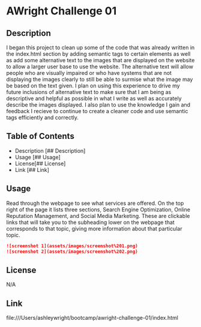 # AWright Challenge 01

## Description

I began this project to clean up some of the code that was already written in the index.html section by adding semantic tags to certain elements as well as add some alternative text to the images that are displayed on the website to allow a larger user base to use the website. The alternative text will allow people who are visually impaired or who have systems that are not displaying the images clearly to still be able to surmise what the image may be based on the text given. I plan on using this experience to drive my future inclusions of alternative text to make sure that I am being as descriptive and helpful as possible in what I write as well as accurately describe the images displayed. I also plan to use the knowledge I gain and feedback I recieve to continue to create a cleaner code and use semantic tags efficiently and correctly. 

## Table of Contents

- Description [## Description]
- Usage [## Usage]
- License[## License]
- Link [## Link]

## Usage

Read through the webpage to see what services are offered. On the top right of the page it lists three sections, Search Engine Optimization, Online Reputation Management, and Social Media Marketing. These are clickable links that will take you to the subheading lower on the webpage that corresponds to that topic, giving more information about that particular topic.

```md
![screenshot 1](assets/images/screenshot%201.png)
![screenshot 2](assets/images/screenshot%202.png)
```

## License
N/A

## Link

file:///Users/ashleywright/bootcamp/awright-challenge-01/index.html 
